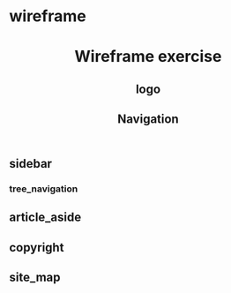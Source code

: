 wireframe
=========

<!DOCTYPE html>
<html lang="en">
	<head>
		<meta charset="utf-8">
		<title>wireframe</title>
	</head>
	<body>
		<header role="banner">
			<h1>Wireframe exercise</h1>
			<nav role="navigation">
				<h2>logo</h2>
				<!--add logo here-->
				<h2>Navigation</h2>
				<!--add navigation links here -->
			</nav>
		</header>
		<main role="main">
			<aside id="sidebar">
				<h2>sidebar</h2>
				<nav role="navigation">
					<h3>tree_navigation</h3>
					<!-- add navigation links here -->
				</nav>
			</aside>
			<article id="main_article">
				<h2>article_aside</h2>
			</article>
		</main>
		<footer>
			<nav>
				<h2>copyright</h2>
				<h2>site_map</h2>
			</nav>
		</footer>
	</body>
</html>

